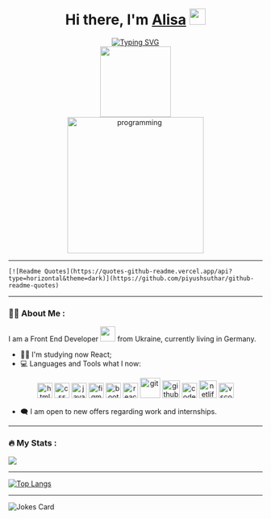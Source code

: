 <h1 align="center">Hi there, I'm <a href="" target="_blank">Alisa</a> 
<img src="https://github.com/blackcater/blackcater/raw/main/images/Hi.gif" height="32"/></h1>
<div align="center">
 <a href="https://git.io/typing-svg"><img src="https://readme-typing-svg.herokuapp.com?font=Fira+Code&weight=600&size=25&pause=1000&color=1E5EC6&width=553&lines=Front-end+Web+Developer+from+Germany" alt="Typing SVG" /></a>
</div>
<div align="center">
  <img src="https://komarev.com/ghpvc/?username=Alisa-Popovuch&style=flat-square&color=blue" alt="" width="140px"/>
</div>
<div align="center">
  <img src="https://media2.giphy.com/media/v1.Y2lkPTc5MGI3NjExMDVmMnFuaDk5YXJxNHRjYzhxdDMxbjlwbTJhc3lhM2UxNDc1cTU4MSZlcD12MV9pbnRlcm5hbF9naWZfYnlfaWQmY3Q9Zw/L1R1tvI9svkIWwpVYr/giphy.webp" width="270px" alt="programming"/>
</div>

---


 
    [![Readme Quotes](https://quotes-github-readme.vercel.app/api?type=horizontal&theme=dark)](https://github.com/piyushsuthar/github-readme-quotes)



---

### :woman_technologist: About Me :
I am a Front End Developer <img src="https://media.giphy.com/media/WUlplcMpOCEmTGBtBW/giphy.gif" width="30"> from Ukraine, currently living in Germany.
- :woman_student: I'm studying now React;
- 💻 Languages and Tools what I now:
 <div align="center" justify-content="space-around">
   <img src="https://simpleicons.org/icons/html5.svg" alt="html" width="30px"/>
  <img src="https://simpleicons.org/icons/css3.svg" alt="css" width="30px"/>
  <img src="https://simpleicons.org/icons/javascript.svg" alt="java script" width="30px"/>
  <img src="https://simpleicons.org/icons/figma.svg" alt="figma" width="30px"/>
  <img src="https://simpleicons.org/icons/bootstrap.svg" alt="bootstrap" width="30px"/>
  <img src="https://cdn.jsdelivr.net/gh/devicons/devicon@latest/icons/react/react-original.svg" alt="react" width="30px"/>
  <img src="https://cdn.jsdelivr.net/gh/devicons/devicon@latest/icons/git/git-original-wordmark.svg" alt="git" width="40px"/>
  <img src="https://cdn.jsdelivr.net/gh/devicons/devicon@latest/icons/github/github-original-wordmark.svg" alt="github" width="35px"/>
  <img src="https://cdn.jsdelivr.net/gh/devicons/devicon@latest/icons/codepen/codepen-original.svg" alt="codepen" width="30px"/>
  <img src="https://cdn.jsdelivr.net/gh/devicons/devicon@latest/icons/netlify/netlify-plain.svg" alt="netlify" width="35px"/>
  <img src="https://cdn.jsdelivr.net/gh/devicons/devicon@latest/icons/vscode/vscode-original.svg" alt="vscode" width="30px"/>
</div>

- :left_speech_bubble: I am open to new offers regarding work and internships.

 ---
### :fire: My Stats :
 <img src="https://github-readme-streak-stats.herokuapp.com/?user=Alisa-Popovuch&theme=dark&background=000000"/>

 ---
 [![Top Langs](https://github-readme-stats.vercel.app/api/top-langs/?username=Alisa-Popovuch&layout=compact&theme=vision-friendly-dark)](https://github.com/anuraghazra/github-readme-stats)

 ---

 <img src="https://readme-jokes.vercel.app/api" alt="Jokes Card" />

 

 



